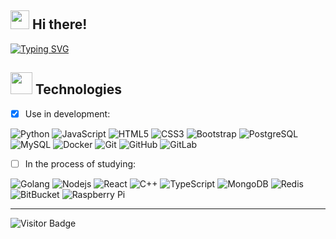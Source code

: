 ## <img src="https://raw.githubusercontent.com/aemmadi/aemmadi/master/wave.gif" width="30"> Hi there!
[![Typing SVG](https://readme-typing-svg.herokuapp.com?font=Fira+Code&duration=4700&pause=500&vCenter=true&center=true&width=950&height=25&lines=I'm+retr0b0y%2C+nice+to+meet+you!+%F0%9F%99%82)](https://git.io/typing-svg)
##  <img src="https://media.giphy.com/media/3k0VvmkCI1Mrn0rOm3/giphy.gif" width="35"> Technologies
- [x] Use in development:
     
![Python](https://img.shields.io/badge/-Python-black?style=flat-square&logo=Python) ![JavaScript](https://img.shields.io/badge/-JavaScript-black?style=flat-square&logo=javascript) ![HTML5](https://img.shields.io/badge/-HTML5-E34F26?style=flat-square&logo=html5&logoColor=white) ![CSS3](https://img.shields.io/badge/-CSS3-1572B6?style=flat-square&logo=css3) ![Bootstrap](https://img.shields.io/badge/-Bootstrap-563D7C?style=flat-square&logo=bootstrap) ![PostgreSQL](https://img.shields.io/badge/-PostgreSQL-black?style=flat-square&logo=postgresql) ![MySQL](https://img.shields.io/badge/-MySQL-black?style=flat-square&logo=mysql) ![Docker](https://img.shields.io/badge/-Docker-black?style=flat-square&logo=docker) ![Git](https://img.shields.io/badge/-Git-black?style=flat-square&logo=git) ![GitHub](https://img.shields.io/badge/-GitHub-181717?style=flat-square&logo=github) ![GitLab](https://img.shields.io/badge/-GitLab-FCA121?style=flat-square&logo=gitlab)

- [ ] In the process of studying:    
     
![Golang](https://img.shields.io/badge/-Golang-black?style=flat-square&logo=go) ![Nodejs](https://img.shields.io/badge/-Nodejs-black?style=flat-square&logo=Node.js) ![React](https://img.shields.io/badge/-React-black?style=flat-square&logo=react) ![C++](https://img.shields.io/badge/-C++-00599C?style=flat-square&logo=c) ![TypeScript](https://img.shields.io/badge/-TypeScript-007ACC?style=flat-square&logo=typescript) ![MongoDB](https://img.shields.io/badge/-MongoDB-black?style=flat-square&logo=mongodb) ![Redis](https://img.shields.io/badge/-Redis-black?style=flat-square&logo=Redis) ![BitBucket](https://img.shields.io/badge/-BitBucket-darkblue?style=flat-square&logo=bitbucket) ![Raspberry Pi](https://img.shields.io/badge/-Raspberry%20Pi-C51A4A?style=flat-square&logo=Raspberry-Pi)
<!-- 
---
![Github Stats](https://github-readme-stats.vercel.app/api?username=retr0b0y&count_private=true&show_icons=true&include_all_commits=true)
![Top Langs](https://github-readme-stats.vercel.app/api/top-langs/?username=retr0b0y&hide=TeX&layout=compact)
-->
---
![Visitor Badge](https://visitor-badge.laobi.icu/badge?page_id=retr0b0y.retr0b0y)
